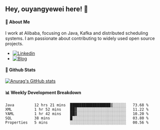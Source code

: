 ## Hey, ouyangyewei here! :wave:

#### :rocket: About Me
I work at Alibaba, focusing on Java, Kafka and distributed scheduling systems. I am passionate about contributing to widely used open source projects.

- [![Linkedin](https://img.shields.io/badge/LinkedIn-ouyangyewei-blue)](https://www.linkedin.com/in/ouyangyewei/)
- [![Blog](https://img.shields.io/badge/Blog-yeweiouyang-orange)](https://blog.csdn.net/yeweiouyang)

#### :star2: Github Stats
[![Anurag's GitHub stats](https://github-readme-stats.vercel.app/api?username=ouyangyewei&show_icons=true&cache_seconds=3600&theme=tokyonight)](https://github.com/anuraghazra/github-readme-stats)

#### :bar_chart: Weekly Development Breakdown
<!--START_SECTION:waka-->
```text
Java         12 hrs 21 mins  ██████████████████▒░░░░░░   73.68 % 
XML          1 hr 52 mins    ██▓░░░░░░░░░░░░░░░░░░░░░░   11.22 % 
YAML         1 hr 42 mins    ██▓░░░░░░░░░░░░░░░░░░░░░░   10.20 % 
SQL          38 mins         █░░░░░░░░░░░░░░░░░░░░░░░░   03.80 % 
Properties   5 mins          ░░░░░░░░░░░░░░░░░░░░░░░░░   00.56 % 
```
<!--END_SECTION:waka-->
